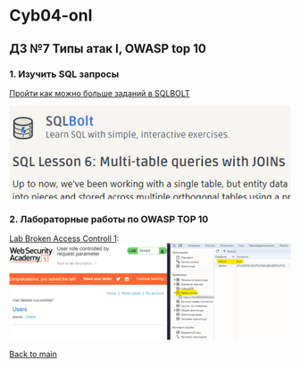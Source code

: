 # Cyb04-onl

## ДЗ №7 Типы атак I, OWASP top 10

### 1. Изучить SQL запросы
[Пройти как можно больше заданий в SQLBOLT](https://sqlbolt.com/)

![SQLBOL](pic1.png)

### 2. Лабораторные работы по OWASP TOP 10
[Lab Broken Access Controll 1](https://portswigger.net/web-security/access-control/lab-user-role-controlled-by-request-parameter):
![Lab Broken Access Controll 1](pic2.png)


[Back to main](https://github.com/andreyklass94/Cyb04/tree/main)